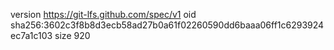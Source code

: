 version https://git-lfs.github.com/spec/v1
oid sha256:3602c3f8b8d3ecb58ad27b0a61f02260590dd6baaa06ff1c6293924ec7a1c103
size 920
